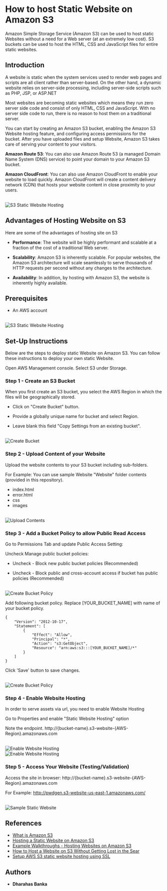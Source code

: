 # How to host Static Website on Amazon S3

Amazon Simple Storage Service (Amazon S3) can be used to host static Websites without a need for a Web server (at an extremely low cost). S3 buckets can be used to host the HTML, CSS and JavaScript files for entire static websites.

## Introduction
A website is static when the system services used to render web pages and scripts are all client rather than server-based. On the other hand, a dynamic website relies on server-side processing, including server-side scripts such as PHP, JSP, or ASP.NET

Most websites are becoming static websites which means they run zero server side code and consist of only HTML, CSS and JavaScript. With no server side code to run, there is no reason to host them on a traditional server.

You can start by creating an Amazon S3 bucket, enabling the Amazon S3 Website hosting feature, and configuring access permissions for the bucket. After you have uploaded files and setup Website, Amazon S3 takes care of serving your content to your visitors.

**Amazon Route 53**: You can also use Amazon Route 53 (a managed Domain Name System (DNS) service) to point your domain to your Amazon S3 bucket.

**Amazon CloudFront**: You can also use Amazon CloudFront to enable your website to load quickly. Amazon CloudFront will create a content delivery network (CDN) that hosts your website content in close proximity to your users.

<br/>
<img src="Documentation/Images/S3WebsiteHosting-Architecture.PNG" alt="S3 Static Website Hosting"/>


## Advantages of Hosting Website on S3

Here are some of the advantages of hosting site on S3

* **Performance**: The website will be highly performant and scalable at a fraction of the cost of a traditional Web server.

* **Scalability**: Amazon S3 is inherently scalable. For popular websites, the Amazon S3 architecture will scale seamlessly to serve thousands of HTTP requests per second without any changes to the architecture.

* **Availability**: In addition, by hosting with Amazon S3, the website is inherently highly available.
 
## Prerequisites

* An AWS account

<br/>
<img src="Documentation/Images/AWS-Free.PNG" alt="S3 Static Website Hosting"/>

## Set-Up Instructions

Below are the steps to deploy static Website on Amazon S3. You can follow these instructions to deploy your own static Website.

Open AWS Management console. Select S3 under Storage.

### Step 1 - Create an S3 Bucket

When you first create an S3 bucket, you select the AWS Region in which the files will be geographically stored.

* Click on "Create Bucket" button.

* Provide a globally unique name for bucket and select Region. 

* Leave blank this field "Copy Settings from an existing bucket".

<br/>
<img src="Documentation/Images/Step1-CreateBucket.PNG" alt="Create Bucket"/>

### Step 2 - Upload Content of your Website

Upload the website contents to your S3 bucket including sub-folders.

For Example:
You can use sample Website "Website" folder contents (provided in this repository).

* index.html
* error.html
* css
* images

<br/>
<img src="Documentation/Images/Step2-UploadContents.PNG" alt="Upload Contents"/>


### Step 3 - Add a Bucket Policy to allow Public Read Access

Go to Permissions Tab and update Public Access Setting:

Uncheck Manage public bucket policies:

* Uncheck - Block new public bucket policies (Recommended)

* Uncheck - Block public and cross-account access if bucket has public policies (Recommended) 

<br/>
<img src="Documentation/Images/Step3-BucketPolicy-A.PNG" alt="Create Bucket Policy"/>

Add following bucket policy. Replace [YOUR_BUCKET_NAME] with name of your bucket policy.

```
{ 
    "Version": "2012-10-17",
    "Statement": [
        {
            "Effect": "Allow", 
            "Principal": "*", 
            "Action": "s3:GetObject", 
            "Resource": "arn:aws:s3:::[YOUR_BUCKET_NAME]/*" 
        } 
    ] 
}
```

Click 'Save' button to save changes.

<br/>
<img src="Documentation/Images/Step3-BucketPolicy-B.PNG" alt="Create Bucket Policy"/>

### Step 4 - Enable Website Hosting
In order to serve assets via url, you need to enable Website Hosting

Go to Properties and enable "Static Website Hosting" option

Note the endpoint.
http://{bucket-name}.s3-website-{AWS-Region}.amazonaws.com

<br/>
<img src="Documentation/Images/Step4-A.PNG" alt="Enable Website Hosting"/>

<br/>
<img src="Documentation/Images/Step4-B.PNG" alt="Enable Website Hosting"/>

### Step 5 - Access Your Website (Testing/Validation)

Access the site in browser:
http://{bucket-name}.s3-website-{AWS-Region}.amazonaws.com

For Example:
<a href="http://pwdgen.s3-website-us-east-1.amazonaws.com/">http://pwdgen.s3-website-us-east-1.amazonaws.com/</a>

<br/>
<img src="Documentation/Images/SampleWebsite.PNG" alt="Sample Static Website"/>

## References

* [What is Amazon S3](https://docs.aws.amazon.com/AmazonS3/latest/dev/Welcome.html)
* [Hosting a Static Website on Amazon S3](https://docs.aws.amazon.com/AmazonS3/latest/dev/WebsiteHosting.html) 
* [Example Walkthroughs - Hosting Websites on Amazon S3](https://docs.aws.amazon.com/AmazonS3/latest/dev/hosting-websites-on-s3-examples.html)
* [How to Host a Website on S3 Without Getting Lost in the Sear](https://medium.freecodecamp.org/how-to-host-a-website-on-s3-without-getting-lost-in-the-sea-e2b82aa6cd38)
* [Setup AWS S3 static website hosting using SSL](https://medium.com/@sbuckpesch/setup-aws-s3-static-website-hosting-using-ssl-acm-34d41d32e394)

## Authors

* **Dharahas Banka**
